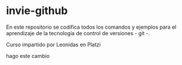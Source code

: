 # invie-github
En este repositorio se codifica todos los comandos y ejemplos para el aprendizaje de la tecnología de control de versiones - git -.

Curso impartido por Leonidas en Platzi

hago este cambio
